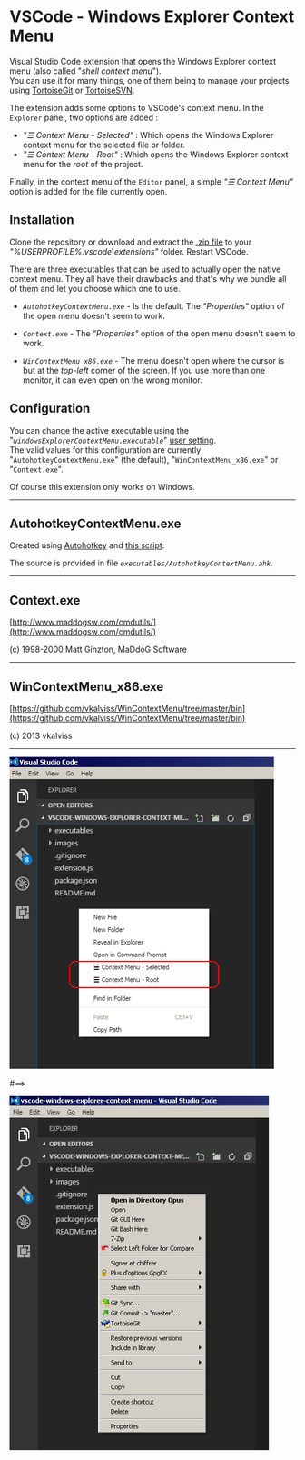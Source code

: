 # VSCode - Windows Explorer Context Menu

Visual Studio Code extension that opens the Windows Explorer context menu (also called "*shell context menu*").  
You can use it for many things, one of them being 
to manage your projects using [TortoiseGit](https://tortoisegit.org/) or [TortoiseSVN](https://tortoisesvn.net/).

The extension adds some options to VSCode's context menu. In the `Explorer` panel, two options are added :

* *"☰ Context Menu - Selected"*  : Which opens the Windows Explorer context menu for the selected file or folder.
* *"☰ Context Menu - Root"*  : Which opens the Windows Explorer context menu for the *root* of the project.

Finally, in the context menu of the `Editor` panel, a simple *"☰ Context Menu"* option is added for the file currently open.

## Installation

Clone the repository or download and extract the [.zip file](https://github.com/electrotype/vscode-windows-explorer-context-menu/archive/master.zip) to your
*"%USERPROFILE%\.vscode\extensions"* folder. Restart VSCode.

There are three executables that can be used to actually open the native context menu. They all have their
drawbacks and that's why we bundle all of them and let you choose which one to use.

- *`AutohotkeyContextMenu.exe`* - Is the default. The *"Properties"* option of the open menu doesn't seem to work.

- *`Context.exe`* - The *"Properties"* option of the open menu doesn't seem to work.

- *`WinContextMenu_x86.exe`* - The menu doesn't open where the cursor is but at the *top-left* corner of the screen. If you use
more than one monitor, it can even open on the wrong monitor.

## Configuration
You can change the active executable using the "*`windowsExplorerContextMenu.executable`*" [user setting](https://code.visualstudio.com/Docs/customization/userandworkspace).  
The valid values for this configuration are currently "`AutohotkeyContextMenu.exe`" (the default), "`WinContextMenu_x86.exe`" or "`Context.exe`".

Of course this extension only works on Windows.

----------------------

## AutohotkeyContextMenu.exe

Created using [Autohotkey](https://autohotkey.com) and [this script](https://autohotkey.com/board/topic/89281-ahk-l-shell-context-menu/).

The source is provided in file *`executables/AutohotkeyContextMenu.ahk`*.

----------------------

## Context.exe

[http://www.maddogsw.com/cmdutils/](http://www.maddogsw.com/cmdutils/)

(c) 1998-2000 Matt Ginzton, MaDdoG Software

----------------------

## WinContextMenu_x86.exe

[https://github.com/vkalviss/WinContextMenu/tree/master/bin](https://github.com/vkalviss/WinContextMenu/tree/master/bin)

(c) 2013 vkalviss

----------------------

![](https://github.com/electrotype/vscode-windows-explorer-context-menu/blob/master/images/cm1.png)

#==>

![](https://github.com/electrotype/vscode-windows-explorer-context-menu/blob/master/images/cm2.png)


